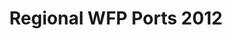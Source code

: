 ---
title: Regional WFP Ports 2012
categories: 
    - data
geography: regional
partner: wfp
cat: logistics
year: 2012
layer: wfp-odep.sahel-wfp-ports-mar-28-2012
api:
embed:
source: WFP
license: Public Domain
updated: 3/28/12
description: This layer depicts the locations of World Food Programme operational ports in the Sahel region. Data was obtained from the [UN Spatial Data Infrastructure for Transport (SDI-T)](http://www.logcluster.org/tools/mapcentre/unsdi).     
downloads:
    - type: shapefile
      link: http://dl.dropbox.com/u/72717685/wfp-ports-sahel-2012.zip
    - type: sqlite
      link: http://dl.dropbox.com/u/72717685/wfp-ports-sahel-2012.sqlite.zip
---